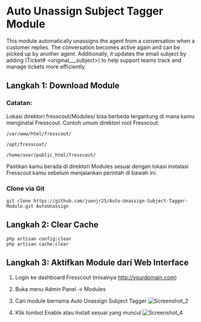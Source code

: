 # Auto Unassign Subject Tagger Module

This module automatically unassigns the agent from a conversation when a customer replies. The conversation becomes active again and can be picked up by another agent. Additionally, it updates the email subject by adding (Ticket#<ID> <original___subject>) to help support teams track and manage tickets more efficiently.

## Langkah 1: Download Module

### Catatan: 
Lokasi direktori fresscout/Modules/ bisa berbeda tergantung di mana kamu menginstal Fresscout.
Contoh umum direktori root Fresscout:

    /var/www/html/fresscout/

    /opt/fresscout/

    /home/user/public_html/fresscout/

Pastikan kamu berada di direktori Modules sesuai dengan lokasi instalasi Fresscout kamu sebelum menjalankan perintah di bawah ini.


### Clone via Git

    git clone https://github.com/juonjr25/Auto-Unassign-Subject-Tagger-Module.git AutoUnassign

## Langkah 2: Clear Cache

    php artisan config:clear
    php artisan cache:clear

## Langkah 3: Aktifkan Module dari Web Interface
1. Login ke dashboard Fresscout (misalnya http://yourdomain.com)

2. Buka menu Admin Panel → Modules

3. Cari module bernama Auto Unassign Subject Tagger
![Screenshot_2](https://github.com/user-attachments/assets/53024882-96f6-4e49-9582-aa851f5b41e1)

4. Klik tombol Enable atau Install sesuai yang muncul
   ![Screenshot_4](https://github.com/user-attachments/assets/b4acc8d2-4d14-4c0d-ad35-032df260e145)
